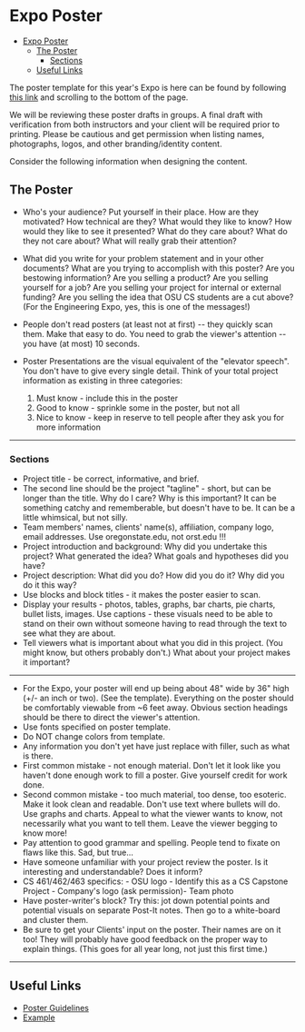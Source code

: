 # Expo Poster

- [Expo Poster](#expo-poster)
  - [The Poster](#the-poster)
    - [Sections](#sections)
  - [Useful Links](#useful-links)

The poster template for this year's Expo is here can be found by following [this link](https://expo.engr.oregonstate.edu/poster-guidelines) and scrolling to the bottom of the page.

We will be reviewing these poster drafts in groups. A final draft with verification from both instructors and your client will be required prior to printing. Please be cautious and get permission when listing names, photographs, logos, and other branding/identity content.

Consider the following information when designing the content.  

## The Poster

* Who's your audience? Put yourself in their place. How are they motivated? How technical are they? What would they like to know? How would they like to see it presented? What do they care about? What do they not care about? What will really grab their attention?
* What did you write for your problem statement and in your other documents? What are you trying to accomplish with this poster? Are you bestowing information? Are you selling a product? Are you selling yourself for a job? Are you selling your project for internal or external funding? Are you selling the idea that OSU CS students are a cut above? (For the Engineering Expo, yes, this is one of the messages!)
* People don't read posters (at least not at first) -- they quickly scan them. Make that easy to do. You need to grab the viewer's attention -- you have (at most) 10 seconds.
* Poster Presentations are the visual equivalent of the "elevator speech". You don't have to give every single detail. Think of your total project information as existing in three categories:

  1. Must know - include this in the poster
  2. Good to know - sprinkle some in the poster, but not all
  3. Nice to know - keep in reserve to tell people after they ask you for more information

---

### Sections
* Project title - be correct, informative, and brief.
* The second line should be the project "tagline" - short, but can be longer than the title. Why do I care? Why is this important? It can be something catchy and rememberable, but doesn't have to be. It can be a little whimsical, but not silly.
* Team members' names, clients' name(s), affiliation, company logo, email addresses. Use oregonstate.edu, not orst.edu !!!
* Project introduction and background: Why did you undertake this project? What generated the idea? What goals and hypotheses did you have?
* Project description: What did you do? How did you do it? Why did you do it this way?
* Use blocks and block titles - it makes the poster easier to scan.
* Display your results - photos, tables, graphs, bar charts, pie charts, bullet lists, images. Use captions - these visuals need to be able to stand on their own without someone having to read through the text to see what they are about.
* Tell viewers what is important about what you did in this project. (You might know, but others probably don't.) What about your project makes it important?

---

* For the Expo, your poster will end up being about 48" wide by 36" high (+/- an inch or two). (See the template). Everything on the poster should be comfortably viewable from ~6 feet away. Obvious section headings should be there to direct the viewer's attention.
* Use fonts specified on poster template.
* Do NOT change colors from template. 
* Any information you don't yet have just replace with filler, such as what is there.
* First common mistake - not enough material. Don't let it look like you haven't done enough work to fill a poster. Give yourself credit for work done.
* Second common mistake - too much material, too dense, too esoteric. Make it look clean and readable. Don't use text where bullets will do. Use graphs and charts. Appeal to what the viewer wants to know, not necessarily what you want to tell them. Leave the viewer begging to know more!
* Pay attention to good grammar and spelling. People tend to fixate on flaws like this. Sad, but true...
* Have someone unfamiliar with your project review the poster. Is it interesting and understandable? Does it inform?
* CS 461/462/463 specifics: - OSU logo - Identify this as a CS Capstone Project - Company's logo (ask permission)- Team photo
* Have poster-writer's block? Try this: jot down potential points and potential visuals on separate Post-It notes. Then go to a white-board and cluster them.
* Be sure to get your Clients' input on the poster. Their names are on it too! They will probably have good feedback on the proper way to explain things. (This goes for all year long, not just this first time.)

---

## Useful Links

- [Poster Guidelines](https://expo.engr.oregonstate.edu/poster-guidelines)
- [Example](https://oregonstate.app.box.com/s/a8kji703ui08fvdtnvouj1bkn0e0h8mc)